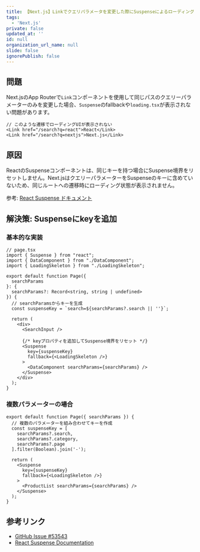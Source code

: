 ```yaml
---
title: 【Next.js】Linkでクエリパラメータを変更した際にSuspenseによるローディングUIを表示する方法
tags:
  - 'Next.js'
private: false
updated_at: ''
id: null
organization_url_name: null
slide: false
ignorePublish: false
---
```

## 問題

Next.jsのApp Routerで`Link`コンポーネントを使用して同じパスのクエリーパラメーターのみを変更した場合、`Suspense`のfallbackや`loading.tsx`が表示されない問題があります。

```tsx
// このような遷移でローディングUIが表示されない
<Link href="/search?q=react">React</Link>
<Link href="/search?q=nextjs">Next.js</Link>
```

## 原因

ReactのSuspenseコンポーネントは、同じキーを持つ場合にSuspense境界をリセットしません。Next.jsはクエリーパラメーターをSuspenseのキーに含めていないため、同じルートへの遷移時にローディング状態が表示されません。

参考: [React Suspense ドキュメント](https://react.dev/reference/react/Suspense#resetting-suspense-boundaries-on-navigation)

## 解決策: Suspenseにkeyを追加

### 基本的な実装

```tsx
// page.tsx
import { Suspense } from "react";
import { DataComponent } from "./DataComponent";
import { LoadingSkeleton } from "./LoadingSkeleton";

export default function Page({ 
  searchParams 
}: { 
  searchParams?: Record<string, string | undefined> 
}) {
  // searchParamsからキーを生成
  const suspenseKey = `search=${searchParams?.search || ''}`;
  
  return (
    <div>
      <SearchInput />
      
      {/* keyプロパティを追加してSuspense境界をリセット */}
      <Suspense 
        key={suspenseKey}
        fallback={<LoadingSkeleton />}
      >
        <DataComponent searchParams={searchParams} />
      </Suspense>
    </div>
  );
}
```

### 複数パラメーターの場合

```tsx
export default function Page({ searchParams }) {
  // 複数のパラメーターを組み合わせてキーを作成
  const suspenseKey = [
    searchParams?.search,
    searchParams?.category,
    searchParams?.page
  ].filter(Boolean).join('-');

  return (
    <Suspense 
      key={suspenseKey}
      fallback={<LoadingSkeleton />}
    >
      <ProductList searchParams={searchParams} />
    </Suspense>
  );
}
```

## 参考リンク

- [GitHub Issue #53543](https://github.com/vercel/next.js/issues/53543)
- [React Suspense Documentation](https://react.dev/reference/react/Suspense)
